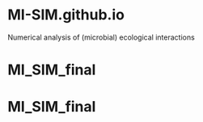 # MI-SIM.github.io
Numerical analysis of (microbial) ecological interactions
# MI_SIM_final
# MI_SIM_final
